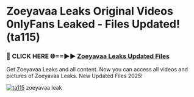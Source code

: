 # Zoeyavaa Leaks Original Videos 0nlyFans Leaked - Files Updated! (ta115)

<h3>🔴 CLICK HERE 🌐==►► <a href="https://tinyurl.com/2jnfzry5" rel="nofollow">Zoeyavaa Leaks Updated Files</a></h3>

Get Zoeyavaa Leaks and all content. Now you can access all videos and pictures of Zoeyavaa Leaks. New Updated Files 2025!

[![ta115](https://i.imgur.com/GyGTBgg.gif)](https://tinyurl.com/2jnfzry5)
zoeyavaa leak